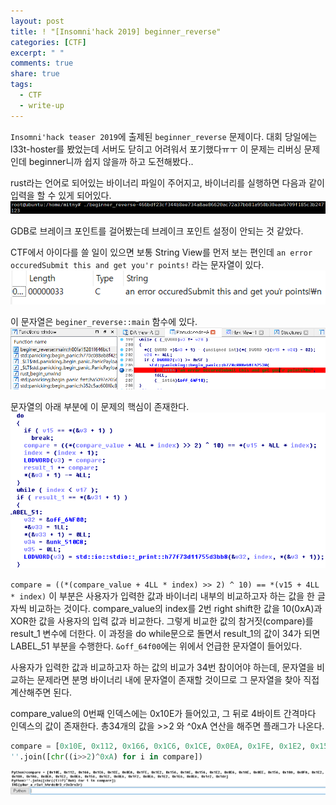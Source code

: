 ```yaml
---
layout: post
title: ! "[Insomni'hack 2019] beginner_reverse"
categories: [CTF]
excerpt: " "
comments: true
share: true
tags:
  - CTF
  - write-up
---
```



`Insomni'hack teaser 2019`에 출제된 `beginner_reverse` 문제이다. 
대회 당일에는 l33t-hoster를 봤었는데 서버도 닫히고 어려워서 포기했다ㅠㅜ
이 문제는 리버싱 문제인데 beginner니까 쉽지 않을까 하고 도전해봤다..

rust라는 언어로 되어있는 바이너리 파일이 주어지고, 바이너리를 실행하면 다음과 같이 입력을 할 수 있게 되어있다.
![](/assets/posts/ctf/Insomni/beginner_1.png)

GDB로 브레이크 포인트를 걸어봤는데 브레이크 포인트 설정이 안되는 것 같았다.

CTF에서 아이다를 쓸 일이 있으면 보통 String View를 먼저 보는 편인데
`an error occuredSubmit this and get you'r points!` 라는 문자열이 있다.
![](/assets/posts/ctf/Insomni/string.png)

이 문자열은 `beginer_reverse::main` 함수에 있다.
![](/assets/posts/ctf/Insomni/ida_2.png)

문자열의 아래 부분에 이 문제의 핵심이 존재한다.
![](/assets/posts/ctf/Insomni/ida_3.png)

`compare = ((*(compare_value + 4LL * index) >> 2) ^ 10) == *(v15 + 4LL * index)`
이 부분은 사용자가 입력한 값과 바이너리 내부의 비교하고자 하는 값을 한 글자씩 비교하는 것이다.
compare_value의 index를 2번 right shift한 값을 10(0xA)과 XOR한 값을 사용자의 입력 값과 비교한다.
그렇게 비교한 값의 참거짓(compare)를 result_1 변수에 더한다.
이 과정을 do while문으로 돌면서 result_1의 값이 34가 되면 LABEL_51 부분을 수행한다.
`&off_64f00`에는 위에서 언급한 문자열이 들어있다.

사용자가 입력한 값과 비교하고자 하는 값의 비교가 34번 참이어야 하는데,
문자열을 비교하는 문제라면 분명 바이너리 내에 문자열이 존재할 것이므로
그 문자열을 찾아 직접 계산해주면 된다.

compare_value의 0번째 인덱스에는 0x10E가 들어있고, 그 뒤로 4바이트 간격마다 인덱스의 값이 존재한다.
총34개의 값을 >>2 와 ^0xA 연산을 해주면 플래그가 나온다.
```py
compare = [0x10E, 0x112, 0x166, 0x1C6, 0x1CE, 0x0EA, 0x1FE, 0x1E2, 0x156, 0x1AE, 0x156, 0x1E2, 0x0E6, 0x1AE, 0x0EE, 0x156, 0x18A, 0x0FA, 0x1E2, 0x1BA, 0x1A6, 0x0EA, 0x1E2, 0x0E6, 0x156, 0x1E2, 0x0E6, 0x1F2, 0x0E6, 0x1E2, 0x1E6, 0x0E6, 0x1e2, 0x1de]
''.join([chr((i>>2)^0xA) for i in compare])
```

![](/assets/posts/ctf/Insomni/flag.png)
